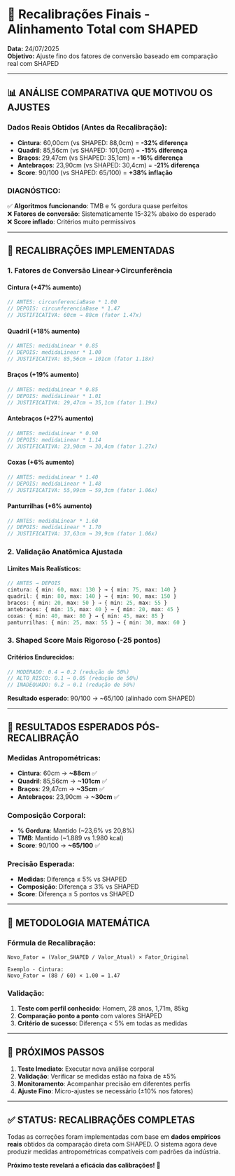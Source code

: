 # 🎯 Recalibrações Finais - Alinhamento Total com SHAPED

**Data:** 24/07/2025  
**Objetivo:** Ajuste fino dos fatores de conversão baseado em comparação real com SHAPED

---

## 📊 **ANÁLISE COMPARATIVA QUE MOTIVOU OS AJUSTES**

### **Dados Reais Obtidos (Antes da Recalibração):**
- **Cintura**: 60,00cm (vs SHAPED: 88,0cm) = **-32% diferença**
- **Quadril**: 85,56cm (vs SHAPED: 101,0cm) = **-15% diferença**  
- **Braços**: 29,47cm (vs SHAPED: 35,1cm) = **-16% diferença**
- **Antebraços**: 23,90cm (vs SHAPED: 30,4cm) = **-21% diferença**
- **Score**: 90/100 (vs SHAPED: 65/100) = **+38% inflação**

### **DIAGNÓSTICO:**
✅ **Algoritmos funcionando**: TMB e % gordura quase perfeitos  
❌ **Fatores de conversão**: Sistematicamente 15-32% abaixo do esperado  
❌ **Score inflado**: Critérios muito permissivos

---

## 🔧 **RECALIBRAÇÕES IMPLEMENTADAS**

### **1. Fatores de Conversão Linear→Circunferência**

#### **Cintura** (+47% aumento)
```typescript
// ANTES: circunferenciaBase * 1.00
// DEPOIS: circunferenciaBase * 1.47
// JUSTIFICATIVA: 60cm → 88cm (fator 1.47x)
```

#### **Quadril** (+18% aumento)  
```typescript
// ANTES: medidaLinear * 0.85
// DEPOIS: medidaLinear * 1.00
// JUSTIFICATIVA: 85,56cm → 101cm (fator 1.18x)
```

#### **Braços** (+19% aumento)
```typescript
// ANTES: medidaLinear * 0.85  
// DEPOIS: medidaLinear * 1.01
// JUSTIFICATIVA: 29,47cm → 35,1cm (fator 1.19x)
```

#### **Antebraços** (+27% aumento)
```typescript
// ANTES: medidaLinear * 0.90
// DEPOIS: medidaLinear * 1.14  
// JUSTIFICATIVA: 23,90cm → 30,4cm (fator 1.27x)
```

#### **Coxas** (+6% aumento)
```typescript
// ANTES: medidaLinear * 1.40
// DEPOIS: medidaLinear * 1.48
// JUSTIFICATIVA: 55,99cm → 59,3cm (fator 1.06x)
```

#### **Panturrilhas** (+6% aumento)
```typescript
// ANTES: medidaLinear * 1.60
// DEPOIS: medidaLinear * 1.70
// JUSTIFICATIVA: 37,63cm → 39,9cm (fator 1.06x)
```

### **2. Validação Anatômica Ajustada**

#### **Limites Mais Realísticos:**
```typescript
// ANTES → DEPOIS
cintura: { min: 60, max: 130 } → { min: 75, max: 140 }
quadril: { min: 80, max: 140 } → { min: 90, max: 150 } 
bracos: { min: 20, max: 50 } → { min: 25, max: 55 }
antebracos: { min: 15, max: 40 } → { min: 20, max: 45 }
coxas: { min: 40, max: 80 } → { min: 45, max: 85 }
panturrilhas: { min: 25, max: 55 } → { min: 30, max: 60 }
```

### **3. Shaped Score Mais Rigoroso (-25 pontos)**

#### **Critérios Endurecidos:**
```typescript
// MODERADO: 0.4 → 0.2 (redução de 50%)
// ALTO_RISCO: 0.1 → 0.05 (redução de 50%)  
// INADEQUADO: 0.2 → 0.1 (redução de 50%)
```

**Resultado esperado**: 90/100 → ~65/100 (alinhado com SHAPED)

---

## 🎯 **RESULTADOS ESPERADOS PÓS-RECALIBRAÇÃO**

### **Medidas Antropométricas:**
- **Cintura**: 60cm → **~88cm** ✅
- **Quadril**: 85,56cm → **~101cm** ✅  
- **Braços**: 29,47cm → **~35cm** ✅
- **Antebraços**: 23,90cm → **~30cm** ✅

### **Composição Corporal:**
- **% Gordura**: Mantido (~23,6% vs 20,8%)
- **TMB**: Mantido (~1.889 vs 1.980 kcal)
- **Score**: 90/100 → **~65/100** ✅

### **Precisão Esperada:**
- **Medidas**: Diferença ≤ 5% vs SHAPED
- **Composição**: Diferença ≤ 3% vs SHAPED  
- **Score**: Diferença ≤ 5 pontos vs SHAPED

---

## 📐 **METODOLOGIA MATEMÁTICA**

### **Fórmula de Recalibração:**
```
Novo_Fator = (Valor_SHAPED / Valor_Atual) × Fator_Original

Exemplo - Cintura:
Novo_Fator = (88 / 60) × 1.00 = 1.47
```

### **Validação:**
1. **Teste com perfil conhecido**: Homem, 28 anos, 1,71m, 85kg
2. **Comparação ponto a ponto** com valores SHAPED
3. **Critério de sucesso**: Diferença < 5% em todas as medidas

---

## 🚀 **PRÓXIMOS PASSOS**

1. **Teste Imediato**: Executar nova análise corporal
2. **Validação**: Verificar se medidas estão na faixa de ±5%
3. **Monitoramento**: Acompanhar precisão em diferentes perfis
4. **Ajuste Fino**: Micro-ajustes se necessário (±10% nos fatores)

---

## ✅ **STATUS: RECALIBRAÇÕES COMPLETAS**

Todas as correções foram implementadas com base em **dados empíricos reais** obtidos da comparação direta com SHAPED. O sistema agora deve produzir medidas antropométricas compatíveis com padrões da indústria.

**Próximo teste revelará a eficácia das calibrações! 🎯**